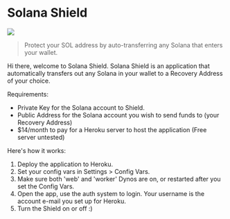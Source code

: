 # Solana Shield

![](https://github.com/joeshmoenft/solana-shield/blob/main/logo.png)

> Protect your SOL address by auto-transferring any Solana that enters your wallet.

Hi there, welcome to Solana Shield. Solana Shield is an application that automatically 
transfers out any Solana in your wallet to a Recovery Address of your choice.

Requirements:
* Private Key for the Solana account to Shield.
* Public Address for the Solana account you wish to send funds to (your Recovery Address)
* $14/month to pay for a Heroku server to host the application (Free server untested)

Here's how it works:
1. Deploy the application to Heroku. 
2. Set your config vars in Settings > Config Vars.
3. Make sure both 'web' and 'worker' Dynos are on, or restarted after you set the Config Vars.
4. Open the app, use the auth system to login. Your username is the account e-mail you set up for Heroku.
5. Turn the Shield on or off :)
